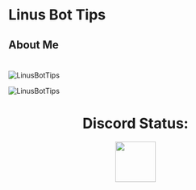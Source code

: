 
# Linus Bot Tips



## About Me
# 

<p><img align="center" src="https://github-readme-stats.vercel.app/api/top-langs?username=LinusBotTips&show_icons=true&locale=en&layout=compact" alt="LinusBotTips" /></p>

<p><img align="center" src="https://github-readme-streak-stats.herokuapp.com/?user=LinusBotTips&" alt="LinusBotTips" /></p>

</p> 

<h1 align="center"> Discord Status: </h1>
<p align="center">
<a href="https://discord.com/users/403657714812715008">
  <img height="80px" src="https://discord.c99.nl/widget/theme-1/800331322089537538.png">
</a>
</p>
